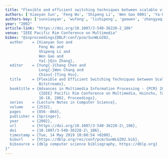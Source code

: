 ```yaml
---
title: "Flexible and efficient switching techniques between scalable video bitstreams"
authors: ['Xiaoyan Sun', 'Feng Wu', 'Shipeng Li', 'Wen Gao 0001', 'Ya-Qin Zhang']
authors-key: ['sunxiaoyan', 'wufeng', 'lishipeng', 'gaowen', 'zhangyaqin']
year: "2002"
article-link: "https://doi.org/10.1007/3-540-36228-2_106"
venue: "IEEE Pacific Rim Conference on Multimedia"
bibex: "@inproceedings{DBLP:conf/pcm/SunWLGZ02,
  author    = {Xiaoyan Sun and
               Feng Wu and
               Shipeng Li and
               Wen Gao and
               Ya{-}Qin Zhang},
  editor    = {Yung{-}Chang Chen and
               Long{-}Wen Chang and
               Chiou{-}Ting Hsu},
  title     = {Flexible and Efficient Switching Techniques between Scalable Video
               Bitstreams},
  booktitle = {Advances in Multimedia Information Processing - {PCM} 2002, Third
               {IEEE} Pacific Rim Conference on Multimedia, Hsinchu, Taiwan, December
               16-18, 2002, Proceedings},
  series    = {Lecture Notes in Computer Science},
  volume    = {2532},
  pages     = {856--864},
  publisher = {Springer},
  year      = {2002},
  url       = {https://doi.org/10.1007/3-540-36228-2\_106},
  doi       = {10.1007/3-540-36228-2\_106},
  timestamp = {Tue, 14 May 2019 10:00:54 +0200},
  biburl    = {https://dblp.org/rec/conf/pcm/SunWLGZ02.bib},
  bibsource = {dblp computer science bibliography, https://dblp.org}
}"
---
```


